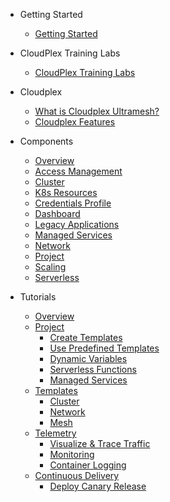 - Getting Started
  - [Getting Started](/pages/user-guide/getting-started/getting-started)
- CloudPlex Training Labs
  - [CloudPlex Training Labs](/pages/user-guide/labs/labs)
- Cloudplex
  - [What is Cloudplex Ultramesh?](pages/user-guide/overview/what-is-cloudplex-ultramesh/what-is-cloudplex-ultramesh)
  - [Cloudplex Features](pages/user-guide/overview/cloudplex-features/cloudplex-features)
- Components

  - [Overview](pages/user-guide/components/components)
  - [Access Management](pages/user-guide/components/access-management/access-management)
  - [Cluster](pages/user-guide/components/cluster/cluster)
  - [K8s Resources](pages/user-guide/components/k8s-resources/k8s-resources)
  - [Credentials Profile](pages/user-guide/components/credentials-profile/credentials-profile)
  - [Dashboard](pages/user-guide/components/dashboard/dashboard)
  - [Legacy Applications](pages/user-guide/components/legacy-applications/legacy-applications)
  - [Managed Services](pages/user-guide/components/managed-service/managed-service)
  - [Network](pages/user-guide/components/network/network)
  - [Project](pages/user-guide/components/project/project)
  - [Scaling](pages/user-guide/components/scaling/scaling)
  - [Serverless](pages/user-guide/components/serverless/serverless)
- Tutorials
  - [Overview](pages/user-guide/tutorials/tutorials)
  - [Project](pages/user-guide/tutorials/project/project)
    - [Create Templates](pages/user-guide/tutorials/project/create-templates/lab-1)
    - [Use Predefined Templates](pages/user-guide/tutorials/project/use-predefined-templates/lab-2)
    - [Dynamic Variables](pages/user-guide/tutorials/project/dynamic-variables/lab-3)
    - [Serverless Functions](pages/user-guide/tutorials/project/serverless-functions/lab-4)
    - [Managed Services](pages/user-guide/tutorials/project/managed-services/lab-5)
  - [Templates](pages/user-guide/tutorials/templates/templates)
    - [Cluster](pages/user-guide/tutorials/templates/cluster/cluster)
    - [Network](pages/user-guide/tutorials/templates/network/network)
    - [Mesh](pages/user-guide/tutorials/templates/mesh/mesh)
  - [Telemetry](pages/user-guide/tutorials/telemetry/telemetry)
    - [Visualize & Trace Traffic](pages/user-guide/tutorials/telemetry/visualize-trace-traffic/visualize-trace-traffic)
    - [Monitoring](pages/user-guide/tutorials/telemetry/monitoring/monitoring)
    - [Container Logging](pages/user-guide/tutorials/telemetry/container-logging/container-logging)
  - [Continuous Delivery](pages/user-guide/tutorials/continuous-delivery/continuous-delivery)
    - [Deploy Canary Release](pages/user-guide/tutorials/continuous-delivery/deploy-canary-release/deploy-canary-release)
